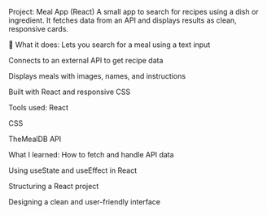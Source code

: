 Project: Meal App (React)
A small app to search for recipes using a dish or ingredient. It fetches data from an API and displays results as clean, responsive cards.

🔧 What it does:
Lets you search for a meal using a text input

Connects to an external API to get recipe data

Displays meals with images, names, and instructions

Built with React and responsive CSS

Tools used:
React

CSS

TheMealDB API

 What I learned:
How to fetch and handle API data

Using useState and useEffect in React

Structuring a React project

Designing a clean and user-friendly interface


